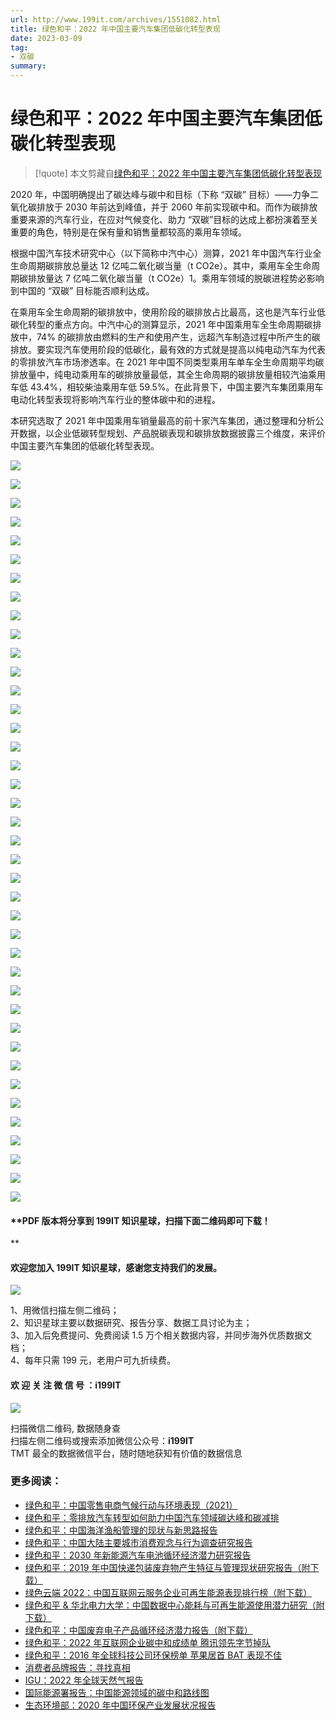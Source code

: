 ```yaml
---
url: http://www.199it.com/archives/1551082.html
title: 绿色和平：2022 年中国主要汽车集团低碳化转型表现
date: 2023-03-09
tag: 
- 双碳
summary: 
---
```


# 绿色和平：2022 年中国主要汽车集团低碳化转型表现

> [!quote] 本文剪藏自[绿色和平：2022 年中国主要汽车集团低碳化转型表现](http://www.199it.com/archives/1551082.html)

2020 年，中国明确提出了碳达峰与碳中和目标（下称 “双碳” 目标）——力争二氧化碳排放于 2030 年前达到峰值，并于 2060 年前实现碳中和。而作为碳排放重要来源的汽车行业，在应对气候变化、助力 “双碳”目标的达成上都扮演着至关重要的角色，特别是在保有量和销售量都较高的乘用车领域。

根据中国汽车技术研究中心（以下简称中汽中心）测算，2021 年中国汽车行业全生命周期碳排放总量达 12 亿吨二氧化碳当量（t CO2e）。其中，乘用车全生命周期碳排放量达 7 亿吨二氧化碳当量（t CO2e）1。乘用车领域的脱碳进程势必影响到中国的 “双碳” 目标能否顺利达成。

在乘用车全生命周期的碳排放中，使用阶段的碳排放占比最高，这也是汽车行业低碳化转型的重点方向。中汽中心的测算显示，2021 年中国乘用车全生命周期碳排放中，74% 的碳排放由燃料的生产和使用产生，远超汽车制造过程中所产生的碳排放。要实现汽车使用阶段的低碳化，最有效的方式就是提高以纯电动汽车为代表的零排放汽车市场渗透率。在 2021 年中国不同类型乘用车单车全生命周期平均碳排放量中，纯电动乘用车的碳排放量最低，其全生命周期的碳排放量相较汽油乘用车低 43.4%，相较柴油乘用车低 59.5%。在此背景下，中国主要汽车集团乘用车电动化转型表现将影响汽车行业的整体碳中和的进程。

本研究选取了 2021 年中国乘用车销量最高的前十家汽车集团，通过整理和分析公开数据，以企业低碳转型规划、产品脱碳表现和碳排放数据披露三个维度，来评价中国主要汽车集团的低碳化转型表现。

![](https://s2.loli.net/2023/03/09/XnaGvMQgwA78o5b.jpg)

![](https://s2.loli.net/2023/03/09/hiLQ4v9PZScYWp1.jpg)

![](https://s2.loli.net/2023/03/09/h78MBiYQOGtpHjE.jpg)

![](https://s2.loli.net/2023/03/09/aVg9XJOFYf8WkpQ.jpg)

![](https://s2.loli.net/2023/03/09/ceD2J6GpT5fyZzP.jpg)

![](https://s2.loli.net/2023/03/09/Oa1kNMjc3QopuBg.jpg)

![](https://s2.loli.net/2023/03/09/YN6WAmPu4qQt3fG.jpg)

![](https://s2.loli.net/2023/03/09/yQW3qgbfcjnrYFz.jpg)

![](https://s2.loli.net/2023/03/09/p4eLmB3EWRQso6i.jpg)

![](https://s2.loli.net/2023/03/09/bSwcRouJMfpr8VB.jpg)

![](https://s2.loli.net/2023/03/09/vdL5hfCkU67rFmK.jpg)

![](https://s2.loli.net/2023/03/09/LqJWMR8xS5gK9X2.jpg)

![](https://s2.loli.net/2023/03/09/pGWxvA7N9VB2qgT.jpg)

![](https://s2.loli.net/2023/03/09/ld7HjgrsJfPLmKZ.jpg)

![](https://s2.loli.net/2023/03/09/hEfZ9DM4JbpQACt.jpg)

![](https://s2.loli.net/2023/03/09/wQFhKezio3mkTMc.jpg)

![](https://s2.loli.net/2023/03/09/xaABJijTOdHZkL1.jpg)

![](https://s2.loli.net/2023/03/09/by9kpWQRlcw5hBE.jpg)

![](https://s2.loli.net/2023/03/09/ZaBlEFbWhPK9yLx.jpg)

![](https://s2.loli.net/2023/03/09/DBNACeqPh4GzvT5.jpg)

![](https://s2.loli.net/2023/03/09/5cAXkQErpJTBjS6.jpg)

![](https://s2.loli.net/2023/03/09/Zov4l9DTBeL1xcG.jpg)

![](https://s2.loli.net/2023/03/09/2bBHSnQOPClD8dF.jpg)

![](https://s2.loli.net/2023/03/09/ejxAbIQTYnrDWHG.jpg)

![](https://s2.loli.net/2023/03/09/FL3wNJgjn26PfEz.jpg)

![](https://s2.loli.net/2023/03/09/B6dvrak41HuhiAZ.jpg)

![](https://s2.loli.net/2023/03/09/r9YotVzBSpj6uvk.jpg)

![](https://s2.loli.net/2023/03/09/2AghGTwrq5uvf9t.jpg)

![](https://s2.loli.net/2023/03/09/cZStCVr7kiLAbGh.jpg)

![](https://s2.loli.net/2023/03/09/jpOg2uiIftRr517.jpg)

![](https://s2.loli.net/2023/03/09/zFCedhIAyNZr4TE.jpg)

![](https://s2.loli.net/2023/03/09/agKDTrLIRBcXNFi.jpg)

![](https://s2.loli.net/2023/03/09/F2SlLxXpNc7WCDY.jpg)

![](https://s2.loli.net/2023/03/09/ghTS2akUXqz6sfb.jpg)

![](https://s2.loli.net/2023/03/09/kC9uMcbZSg34lHE.jpg)

![](https://s2.loli.net/2023/03/09/HUCu3X8k6rSdjlA.jpg)

![](https://s2.loli.net/2023/03/09/ONwmigcpqGDZVlM.jpg)

![](https://s2.loli.net/2023/03/09/GgmVYp4eAMf6QcD.jpg)

![](https://s2.loli.net/2023/03/09/oSyfN2JxkvYG7u9.jpg)

![](https://s2.loli.net/2023/03/09/MOC9N7zeBPcAbUF.jpg)

#### **PDF 版本将分享到 199IT 知识星球，扫描下面二维码即可下载！  
**

#### 欢迎您加入 199IT 知识星球，感谢您支持我们的发展。

![](https://s2.loli.net/2023/03/09/1kqYwi5Bpd8UWTE.jpg)

1、用微信扫描左侧二维码；  
2、知识星球主要以数据研究、报告分享、数据工具讨论为主；  
3、加入后免费提问、免费阅读 1.5 万个相关数据内容，并同步海外优质数据文档；  
4、每年只需 199 元，老用户可九折续费。  

#### 欢 迎 关 注 微 信 号 ：i199IT

![](https://s2.loli.net/2023/03/09/YTDRbjzfx7SQnpy.jpg)

扫描微信二维码, 数据随身查  
扫描左侧二维码或搜索添加微信公众号：**i199IT**  
TMT 最全的数据微信平台，随时随地获知有价值的数据信息

### 更多阅读：

*   [绿色和平：中国零售电商气候行动与环境表现（2021）](//www.199it.com/archives/1397648.html)
*   [绿色和平：零排放汽车转型如何助力中国汽车领域碳达峰和碳减排](//www.199it.com/archives/1393184.html)
*   [绿色和平：中国海洋渔船管理的现状与新思路报告](//www.199it.com/archives/1320653.html)
*   [绿色和平：中国大陆主要城市消费观念与行为调查研究报告](//www.199it.com/archives/600798.html)
*   [绿色和平：2030 年新能源汽车电池循环经济潜力研究报告](//www.199it.com/archives/1188970.html)
*   [绿色和平：2019 年中国快递包装废弃物产生特征与管理现状研究报告（附下载）](//www.199it.com/archives/971163.html)
*   [绿色云端 2022：中国互联网云服务企业可再生能源表现排行榜（附下载）](//www.199it.com/archives/1510702.html)
*   [绿色和平 & 华北电力大学：中国数据中心能耗与可再生能源使用潜力研究（附下载）](//www.199it.com/archives/939015.html)
*   [绿色和平：中国废弃电子产品循环经济潜力报告（附下载）](//www.199it.com/archives/866769.html)
*   [绿色和平：2022 年互联网企业碳中和成绩单 腾讯领先字节掉队](//www.199it.com/archives/1462724.html)
*   [绿色和平：2016 年全球科技公司环保榜单 苹果居首 BAT 表现不佳](//www.199it.com/archives/556232.html)
*   [消费者品牌报告：寻找真相](//www.199it.com/archives/1129968.html)
*   [IGU：2022 年全球天然气报告](//www.199it.com/archives/1449051.html)
*   [国际能源署报告：中国能源领域的碳中和路线图](//www.199it.com/archives/1377618.html)
*   [生态环境部：2020 年中国环保产业发展状况报告](//www.199it.com/archives/1193883.html)